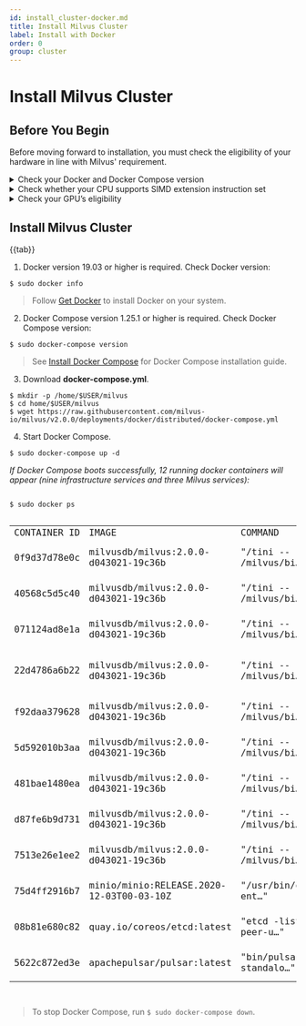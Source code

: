 ```yaml
---
id: install_cluster-docker.md
title: Install Milvus Cluster
label: Install with Docker
order: 0
group: cluster
---
```


# Install Milvus Cluster

## Before You Begin

Before moving forward to installation, you must check the eligibility of your hardware in line with Milvus' requirement.

<details><summary>Check your Docker and Docker Compose version</summary>

<div class="alert note">
Docker Compose is the recommended way to install Milvus.
</div>

- Docker version 19.03 or higher is required.
- Docker Compose version 1.25.1 or higher is required. 
</details>

<details><summary>Check whether your CPU supports SIMD extension instruction set</summary>

{{fragments/cpu_support.md}}
</details>

<details><summary>Check your GPU’s eligibility</summary>
Milvus Cluster supports GPU acceleration on floating vectors. 
{{fragments/gpu_support.md}}
</details>

## Install Milvus Cluster

{{tab}}

1. Docker version 19.03 or higher is required. Check Docker version:

```
$ sudo docker info
```

> Follow [Get Docker](https://docs.docker.com/get-docker/) to install Docker on your system.

2. Docker Compose version 1.25.1 or higher is required. Check Docker Compose version:

```
$ sudo docker-compose version
```

> See [Install Docker Compose](https://docs.docker.com/compose/install/) for Docker Compose installation guide.

3. Download **docker-compose.yml**.

```
$ mkdir -p /home/$USER/milvus
$ cd home/$USER/milvus
$ wget https://raw.githubusercontent.com/milvus-io/milvus/v2.0.0/deployments/docker/distributed/docker-compose.yml
```
4. Start Docker Compose.
```
$ sudo docker-compose up -d 
```

*If Docker Compose boots successfully, 12 running docker containers will appear (nine infrastructure services and three Milvus services):*

<code>
$ sudo docker ps 

<table>
    <tr>
        <td>CONTAINER ID</td>
        <td>IMAGE</td>
        <td>COMMAND</td>
        <td>CREATED</td>
        <td>STATUS</td>
        <td>PORTS</td>
        <td>NAMES</td>
    </tr>
    <tr>
        <td>0f9d37d78e0c</td>
        <td>milvusdb/milvus:2.0.0-d043021-19c36b</td>
        <td>"/tini -- /milvus/bi…"</td>
        <td>7 minutes ago</td>
        <td>Up 7 minutes</td>
        <td></td>
        <td>distributed_querynode_1</td>
    </tr>
    <tr>
        <td>40568c5d5c40</td>
        <td>milvusdb/milvus:2.0.0-d043021-19c36b</td>
        <td>"/tini -- /milvus/bi…"</td>
        <td>7 minutes ago</td>
        <td>Up 7 minutes</td>
        <td></td>
        <td>distributed_indexnode_1</td>
    </tr>
    <tr>
        <td>071124ad8e1a</td>
        <td>milvusdb/milvus:2.0.0-d043021-19c36b</td>
        <td>"/tini -- /milvus/bi…"</td>
        <td>7 minutes ago</td>
        <td>Up 7 minutes</td>
        <td></td>
        <td>distributed_datanode_1</td>
    </tr>
    <tr>
        <td>22d4786a6b22</td>
        <td>milvusdb/milvus:2.0.0-d043021-19c36b</td>
        <td>"/tini -- /milvus/bi…"</td>
        <td>7 minutes ago</td>
        <td>Up 7 minutes</td>
        <td>0.0.0.0:19530-&gt;19530/tcp, :::19530-&gt;19530/tcp</td>
        <td>distributed_proxynode_1</td>
    </tr>
    <tr>
        <td>f92daa379628</td>
        <td>milvusdb/milvus:2.0.0-d043021-19c36b</td>
        <td>"/tini -- /milvus/bi…"</td>
        <td>7 minutes ago</td>
        <td>Up 7 minutes</td>
        <td></td>
        <td>distributed_indexservice_1</td>
    </tr>
    <tr>
        <td>5d592010b3aa</td>
        <td>milvusdb/milvus:2.0.0-d043021-19c36b</td>
        <td>"/tini -- /milvus/bi…"</td>
        <td>7 minutes ago</td>
        <td>Up 7 minutes</td>
        <td></td>
        <td>distributed_master_1</td>
    </tr>
    <tr>
        <td>481bae1480ea</td>
        <td>milvusdb/milvus:2.0.0-d043021-19c36b</td>
        <td>"/tini -- /milvus/bi…"</td>
        <td>7 minutes ago</td>
        <td>Up 7 minutes</td>
        <td></td>
        <td>distributed_queryservice_1</td>
    </tr>
    <tr>
        <td>d87fe6b9d731</td>
        <td>milvusdb/milvus:2.0.0-d043021-19c36b</td>
        <td>"/tini -- /milvus/bi…"</td>
        <td>7 minutes ago</td>
        <td>Up 7 minutes</td>
        <td></td>
        <td>distributed_proxyservice_1</td>
    </tr>
    <tr>
        <td>7513e26e1ee2</td>
        <td>milvusdb/milvus:2.0.0-d043021-19c36b</td>
        <td>"/tini -- /milvus/bi…"</td>
        <td>7 minutes ago</td>
        <td>Up 7 minutes</td>
        <td></td>
        <td>distributed_dataservice_1</td>
    </tr>
    <tr>
        <td>75d4ff2916b7</td>
        <td>minio/minio:RELEASE.2020-12-03T00-03-10Z</td>
        <td>"/usr/bin/docker-ent…"</td>
        <td>7 minutes ago</td>
        <td>Up 7 minutes (healthy)</td>
        <td>9000/tcp</td>
        <td>distributed_minio_1</td>
    </tr>
    <tr>
        <td>08b81e680c82</td>
        <td>quay.io/coreos/etcd:latest</td>
        <td>"etcd -listen-peer-u…"</td>
        <td>7 minutes ago</td>
        <td>Up 7 minutes</td>
        <td>2379-2380/tcp</td>
        <td>distributed_etcd_1</td>
    </tr>
    <tr>
        <td>5622c872ed3e</td>
        <td>apachepulsar/pulsar:latest</td>
        <td>"bin/pulsar standalo…"</td>
        <td>7 minutes ago</td>
        <td>Up 7 minutes</td>
        <td></td>
        <td>distributed_pulsar_1</td>
    </tr>
</table>
</code>

> To stop Docker Compose, run ```$ sudo docker-compose down```.